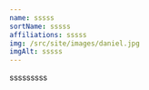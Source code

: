 ```yaml
---
name: sssss
sortName: sssss
affiliations: sssss
img: /src/site/images/daniel.jpg
imgAlt: sssss
---
```

sssssssss
